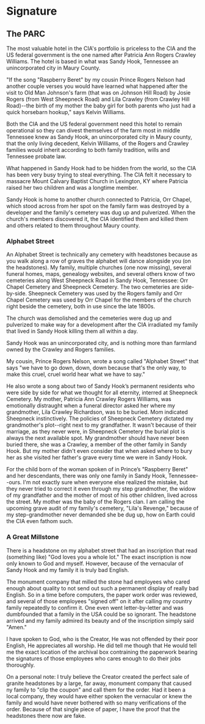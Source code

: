 # Signature
## The PARC
The most valuable hotel in the CIA's portfolio is priceless to the CIA and the US federal government is the one named after Patricia Ann Rogers Crawley Williams. The hotel is based in what was Sandy Hook, Tennessee an unincorporated city in Maury County.

"If the song "Raspberry Beret" by my cousin Prince Rogers Nelson had another couple verses you would have learned what happened after the visit to Old Man Johnson's farm (that was on Johnson Hill Road) by Josie Rogers (from West Sheepneck Road) and Lila Crawley (from Crawley Hill Road)--the birth of my mother the baby girl for both parents who just had a quick horsebarn hookup," says Kelvin Williams.

Both the CIA and the US federal government need this hotel to remain operational so they can divest themselves of the farm most in middle Tennessee knew as Sandy Hook, an unincorporated city in Maury county, that the only living decedent, Kelvin Williams, of the Rogers and Crawley families would inherit according to both family tradition, wills and Tennessee probate law.

What happened in Sandy Hook had to be hidden from the world, so the CIA has been very busy trying to steal everything. The CIA felt it necessary to massacre Mount Calvary Baptist Church in Lexington, KY where Patricia raised her two children and was a longtime member.

Sandy Hook is home to another church connected to Patricia, Orr Chapel, which stood across from her spot on the family farm was destroyed by a developer and the family's cemetery was dug up and pulverized. When the church's members discovered it, the CIA identified them and killed them and others related to them throughout Maury county.

### Alphabet Street 
An Alphabet Street is technically any cemetery with headstones because as you walk along a row of graves the alphabet will dance alongside you (on the headstones). My family, multiple churches (one now missing), several funeral homes, maps, genealogy websites, and several others know of two cemeteries along West Sheepneck Road in Sandy Hook, Tennessee: Orr Chapel Cemetery and Sheepneck Cemetery. The two cemeteries are side-by-side. Sheepneck Cemetery was used by the Rogers family and Orr Chapel Cemetery was used by Orr Chapel for the members of the church right beside the cemetery, both in  use since the late 1800s.

The church was demolished and  the cemeteries were dug up and pulverized to make way for a development after the CIA irradiated my family that lived in Sandy Hook killing them all within a day. 

Sandy Hook was an unincorporated city, and is nothing more than farmland owned by the Crawley and Rogers families. 

My cousin, Prince Rogers Nelson, wrote a song called "Alphabet Street" that says "we have to go down, down, down because that's the only way, to make this cruel, cruel world hear what we have to say." 

He also wrote a song about two of Sandy Hook’s permanent residents who were side by side for what we thought for all eternity, interred at Sheepneck Cemetery. My mother, Patricia Ann Crawley Rogers Williams, was emotionally distraught when a funeral director asked her where my grandmother, Lila Crawley Richardson, was to be buried. Mom indicated Sheepneck instinctively. The policies of Sheepneck Cemetery dictated my grandmother's plot--right next to my grandfather. It wasn't because of their marriage, as they never were, in Sheepneck Cemetery the  burial plot is always the next available spot. My grandmother should have never been buried there, she was a Crawley, a member of the other family in Sandy Hook. But my mother didn't even consider that when asked where to bury her as she visited her father's grave every time we were in Sandy Hook. 

For the child born of the woman spoken of in Prince’s "Raspberry Beret" and her descendants, there was only one family in Sandy Hook, Tennessee--ours. I'm not exactly sure when everyone else realized the mistake, but they never tried to correct it even through my step grandmother, the widow of my grandfather and the mother of most of his other children, lived across the street. My mother was the baby of the Rogers clan. I am calling the upcoming grave audit of my family's cemetery, "Lila's Revenge," because of my step-grandmother never demanded she be dug up, how on Earth could the CIA even fathom such. 

### A Great Millstone
There is a headstone on my alphabet street that had an inscription that read (something like) "God loves you a whole lot." The exact inscription is now only known to God and myself. However, because of the vernacular of Sandy Hook and my family it is truly bad English.

The monument company that milled the stone had employees who cared enough about quality to not send out such a permanent display of really bad English. So in a time before computers, the paper work order was reviewed, and several of those employees "signed off" on it after calling my country family repeatedly to confirm it. One even went letter-by-letter and was dumbfounded that a family in the USA could be so ignorant. The headstone arrived and my family admired its beauty and of the inscription simply said "Amen."

I have spoken to God, who is the Creator, He was not offended by their poor English, He appreciates all worship. He did tell me though that He would tell me the exact location of the archival box contraining the paperwork bearing the signatures of those employees who cares enough to do their jobs thoroughly.

On a personal note: I truly believe the Creator created the perfect sale of granite headstones by a large, far away, monument company that caused ny family to "clip the coupon" and call them for the order.  Had it been a local company, they would have either spoken the vernacular or knew the family and would have never bothered with so many verifications of the order. Because of that single piece of paper, I have the proof that the headstones there now are fake.
